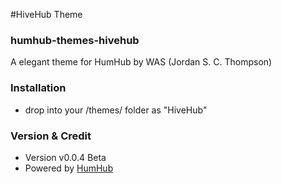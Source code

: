 #HiveHub Theme
### humhub-themes-hivehub
A elegant theme for HumHub by WAS (Jordan S. C. Thompson)

### Installation

- drop into your /themes/ folder as "HiveHub"

### Version & Credit

- Version v0.0.4 Beta
- Powered by <a href="http://humhub.org/">HumHub</a>
